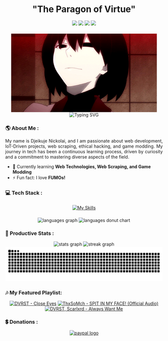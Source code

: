 <h1 align="center">"The Paragon of Virtue"</h1>

<div align="center">
  <a href="https://monkeytype-readme.com/OrangeMintz/darling">
  <img src="https://img.shields.io/badge/Monkeytype-145%20WPM-e0b114?style=for-the-badge&logo=monkeytype"style="height: 25px;"/></a>
  <img src="https://komarev.com/ghpvc/?username=OrangeMintz&style=for-the-badge&color=orange"style="height: 25px;"/>
  <img src="https://img.shields.io/discord/766446271396839435?style=flat-square&logo=Discord&logoColor=7289da&color=287e29" style="height: 25px;"/>
  <a href="https://wakatime.com/@638e9ee6-773c-4719-866e-729b8c78f0ab"><img src="https://wakatime.com/badge/user/638e9ee6-773c-4719-866e-729b8c78f0ab.svg?style=for-the-badge" style="height: 25px" /></a>
</div>

###

</div>
<div align="center">
<img align="center" height="250" src="https://github.com/OrangeMintz/orangemintz/blob/main/GIF/Ougi.gif" />
</div>

<div align="center"><a><img src="https://readme-typing-svg.demolab.com?font=Fira+Code&size=22&duration=3500&pause=800&color=FE428E&center=true&vCenter=true&width=435&lines=Repeating+by+trial+and+Error;Poorly+thinking+is+futile;If+you+can't+be+medicine,+be+poison.;" alt="Typing SVG" /></a>
</div>

###

<h3 align="left">🌎 About Me :</h3>
<p align="justify">My name is Djeikuje Nickolai, and I am passionate about web development, IoT-Driven projects, web scraping, ethical hacking, and game modding. My journey in tech has been a continuous learning process, driven by curiosity and a commitment to mastering diverse aspects of the field.</p>

- 🌱 Currently learning **Web Technologies, Web Scraping, and Game Modding**
- ⚡ Fun fact: I love **FUMOs!**

<h3 align="left">💻 Tech Stack :</h3>

###

<div align="center">
    
[![My Skills](https://skillicons.dev/icons?i=git,github,figma,html,css,js,python,php,laravel,vite,express,nodejs,mongodb,mysql,postman,anaconda,arduino,java,kali,linux&perline=10)](https://skillicons.dev)

###

<div align="center">
  <img src="https://github-readme-stats.vercel.app/api/top-langs?username=OrangeMintz&locale=en&layout=compact&card_width=320&langs_count=6&hide=css&theme=radical&hide_border=false&order=2&hide_title=true" height="185" alt="languages graph"  />
  <img src="https://github-readme-stats.vercel.app/api/top-langs/?username=OrangeMintz&hide=css&theme=radical&layout=donut&card_width=300&hide_title=true" height="185" alt="languages donut chart"  />
</div>

###

<h3 align="left">📅 Productive Stats :</h3>
<div align="center">
  <img src="https://github-readme-stats.vercel.app/api?username=OrangeMintz&show_icons=true&theme=radical&hide_rank=true" height="185" alt="stats graph"/>
  <img src="https://streak-stats.demolab.com?user=OrangeMintz&locale=en&mode=daily&theme=radical&hide_border=false&border_radius=5&order=3" height="185" alt="streak graph"  />
<img src="https://raw.githubusercontent.com/OrangeMintz/orangemintz/output/snake.svg" alt="Snake animation" />
</div>

###
<!-- BEGIN YOUTUBE-CARDS .-->
<h3 align="left">🎶 My Featured Playlist:</h3>

[![DVRST - Close Eyes](https://ytcards.demolab.com/?id=ao4RCon11eY&title=DVRST+-+Close+Eyes&timestamp=1612108800&background_color=%230d1117&title_color=%23ffffff&stats_color=%23dedede&max_title_lines=1&width=250&border_radius=5&duration=132 "DVRST - Close Eyes")](https://www.youtube.com/watch?v=ao4RCon11eY)
[![ThxSoMch - SPIT IN MY FACE! (Official Audio)](https://ytcards.demolab.com/?id=ZtCOsQqrBrs&title=ThxSoMch+-+SPIT+IN+MY+FACE!+(Official+Audio)&lang=en&timestamp=1667232000&background_color=%230d1117&title_color=%23ffffff&stats_color=%23dedede&max_title_lines=1&width=250&border_radius=5&duration=170 "ThxSoMch - SPIT IN MY FACE! (Official Audio")](https://youtu.be/ZtCOsQqrBrs?si=eNojMdRTFyGXT0at)
[![DVRST, Scarlxrd - Always Want Me](https://ytcards.demolab.com/?id=VJGwqhtMvnU&title=DVRST,+Scarlxrd+-+Always+Want+Me&lang=en&timestamp=1670601600&background_color=%230d1117&title_color=%23ffffff&stats_color=%23dedede&max_title_lines=1&width=250&border_radius=5&duration=250 "DVRST, Scarlxrd - Always Want Me")](https://www.youtube.com/watch?v=VJGwqhtMvnU)
<!-- BEGIN YOUTUBE-CARDS .-->

<h3 align="left">💲 Donations :</h3>
<div align="center">
    <a href="https://paypal.me/OrangeMint57?country.x=PH&locale.x=en_US"><img
            src="https://img.shields.io/static/v1?message=Paypal&logo=paypal&label=&color=0079C1&logoColor=white&labelColor=&style=for-the-badge"
            height="35" alt="paypal logo" /> </a>
</div>
